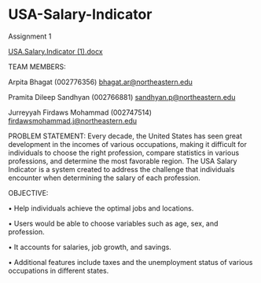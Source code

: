 # USA-Salary-Indicator
Assignment 1

[USA.Salary.Indicator (1).docx](https://github.com/arpitabhagat/USA-Salary-Indicator/files/9639844/USA.Salary.Indicator.1.docx)


TEAM MEMBERS:

Arpita Bhagat (002776356) bhagat.ar@northeastern.edu

Pramita Dileep Sandhyan (002766881) sandhyan.p@northeastern.edu

Jurreyyah Firdaws Mohammad (002747514) firdawsmohammad.j@northeastern.edu


PROBLEM STATEMENT: Every decade, the United States has seen great development in the incomes of various occupations, making it difficult for individuals to choose the right profession, compare statistics in various professions, and determine the most favorable region. The USA Salary Indicator is a system created to address the challenge that individuals encounter when determining the salary of each profession.


OBJECTIVE:

• Help individuals achieve the optimal jobs and locations.

• Users would be able to choose variables such as age, sex, and profession.

• It accounts for salaries, job growth, and savings.

• Additional features include taxes and the unemployment status of various occupations in different states.
